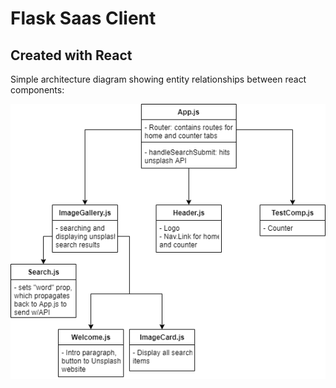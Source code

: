 # Flask Saas Client
## Created with React

Simple architecture diagram showing entity relationships between react components:

![alt text](https://github.com/ericchowder/flasksaas/blob/main/client/documentation/flask-saas-client-architecture.png?raw=true)